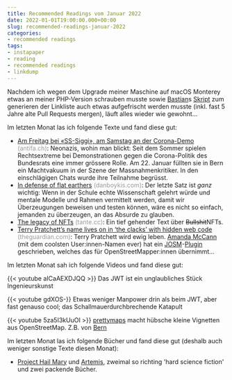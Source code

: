 ```yaml
---
title: Recommended Readings vom Januar 2022
date: 2022-01-01T19:00:00.000+00:00
slug: recommended-readings-januar-2022
categories:
- recommended readings
tags:
- instapaper
- reading
- recommended readings
- linkdump
---
```


Nachdem ich wegen dem Upgrade meiner Maschine auf macOS Monterey etwas an meiner PHP-Version schrauben musste sowie [Bastian](https://bastianwidmer.ch/v7/)s [Skript](https://github.com/dasrecht/pinboard-angelesen/commits/master) zum generieren der Linkliste auch etwas aufgefrischt werden musste (inkl. fast 5 Jahre alte Pull Requests mergen), läuft alles wieder wie gewohnt...

Im letzten Monat las ich folgende Texte und fand diese gut:

- [Am Freitag bei «SS-Siggi», am Samstag an der Corona-Demo](https://www.republik.ch/2022/01/29/am-freitag-bei-ss-siggi-am-samstag-an-der-corona-demo) <span style="color: #999999;">(antifa.ch)</span>: Neonazis, wohin man blickt: Seit dem Sommer spielen Rechts­extreme bei Demonstrationen gegen die Corona-Politik des Bundesrats eine immer grössere Rolle. Am 22. Januar füllten sie in Bern ein Macht­vakuum in der Szene der Massnahmen­kritiker. In den einschlägigen Chats wurde ihre Teilnahme begrüsst.
- [In defense of flat earthers](http://danboykis.com/posts/flat-earth/) <span style="color: #999999;">(danboykis.com)</span>: Der letzte Satz ist *ganz* wichtig: Wenn in der Schule echte Wissenschaft gelehrt würde und mentale Modelle und Rahmen vermittelt werden, damit wir Überzeugungen beweisen und testen können, wäre es nicht so einfach, jemanden zu überzeugen, an das Absurde zu glauben.
- [The legacy of NFTs](https://tante.cc/2022/01/11/the-legacy-of-nfts/) <span style="color: #999999;">(tante.cc)</span>: Ein tief gehender Text über <del>Bullshit</del>NFTs.
- [Terry Pratchett’s name lives on in ‘the clacks’ with hidden web code](http://www.theguardian.com/books/shortcuts/2015/mar/17/terry-pratchetts-name-lives-on-in-the-clacks-with-hidden-web-code) <span style="color: #999999;">(theguardian.com)</span>: Terry Pratchett wird ewig leben. [Amanda McCann](https://www.openstreetmap.org/user/᚛ᚐᚋᚐᚅᚇᚐ᚜%20🏳%EF%B8%8F%E2%80%8D🌈) (mit dem coolsten User:innen-Namen ever) hat ein [JOSM](https://josm.openstreetmap.de)-[Plugin](https://github.com/amandasaurus/josm-pTerry) geschrieben, welches das für OpenStreetMapper:innen übernimmt...

Im letzten Monat sah ich folgende Videos und fand diese gut:

{{< youtube aICaAEXDJQQ >}}
Das JWT ist ein unglaubliches Stück Ingenieurskunst

{{< youtube gdXOS-}}
Etwas weniger Manpower drin als beim JWT, aber fast genauso cool; das Schallmauerdurchbrechende Katapult

{{< youtube 5za5I3kUuOI >}}
[prettymaps](https://github.com/marceloprates/prettymaps) macht hübsche kleine Vignetten aus OpenStreetMap.
Z.B. von [Bern](https://www.flickr.com/photos/habi/51914751779/)

Im letzten Monat las ich folgende Bücher und fand diese gut (deshalb auch weniger sonstige Texte diesen Monat):

- [Project Hail Mary](https://www.goodreads.com/book/show/54906250-project-hail-mary) und [Artemis](https://www.goodreads.com/book/show/50812451-artemis), zweimal so richting 'hard science fiction' und zwei packende Bücher.
